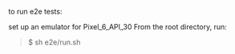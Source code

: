 to run e2e tests:

set up an emulator for Pixel_6_API_30
From the root directory, run:

>$ sh e2e/run.sh